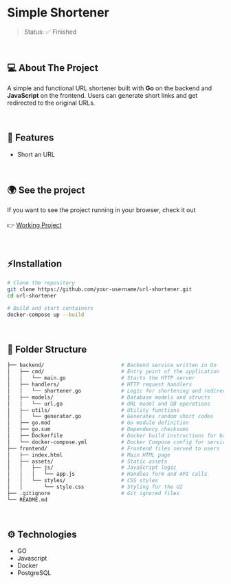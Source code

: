 # Simple Shortener
> Status: ✅ Finished

<br/>

## 💻 About The Project

A simple and functional URL shortener built with **Go** on the backend and **JavaScript** on the frontend. Users can generate short links and get redirected to the original URLs.

<br/>

## 🎯 Features
- Short an URL

<br/>

## 🌍 See the project

If you want to see the project running in your browser, check it out
<br/>
<br/>
👉  [Working Project](https://simple-shortener.vercel.app/)

<br/>

## ⚡Installation

```bash
# Clone the repository
git clone https://github.com/your-username/url-shortener.git
cd url-shortener

# Build and start containers
docker-compose up --build
```
<br/>

## 📂 Folder Structure
```bash
├── backend/                         # Backend service written in Go
│   ├── cmd/                         # Entry point of the application
│   │   └── main.go                  # Starts the HTTP server
│   ├── handlers/                    # HTTP request handlers
│   │   └── shortener.go             # Logic for shortening and redirecting URLs
│   ├── models/                      # Database models and structs
│   │   └── url.go                   # URL model and DB operations
│   ├── utils/                       # Utility functions
│   │   └── generator.go             # Generates random short codes
│   ├── go.mod                       # Go module definition
│   ├── go.sum                       # Dependency checksums
│   ├── Dockerfile                   # Docker build instructions for backend
│   └── docker-compose.yml           # Docker Compose config for services
├── frontend/                        # Frontend files served to users
│   ├── index.html                   # Main HTML page
│   ├── assets/                      # Static assets
│   │   ├── js/                      # JavaScript logic
│   │   │   └── app.js               # Handles form and API calls
│   │   └── styles/                  # CSS styles
│   │       └── style.css            # Styling for the UI
├── .gitignore                       # Git ignored files
└── README.md    
```
<br/>

## ⚙️ Technologies

- GO
- Javascript
- Docker
- PostgreSQL
